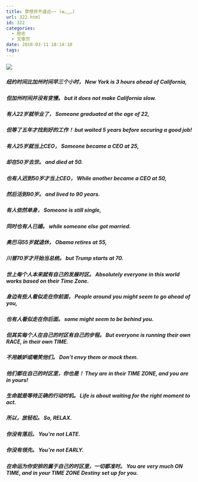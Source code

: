 ```yaml
---
title: 梦想并不遥远~~ (✿◡‿◡)
url: 322.html
id: 322
categories:
  - 励志
  - 文章页
date: 2018-03-11 18:14:10
tags:
---
```


![](http://47.100.4.8/wp-content/uploads/2018/03/Never-give-up-300x200.jpg)  

##### 纽约时间比加州时间早三个小时， New York is 3 hours ahead of California,

##### 但加州时间并没有变慢。 but it does not make California slow.

##### 有人22岁就毕业了， Someone graduated at the age of 22,

##### 但等了五年才找到好的工作！ but waited 5 years before securing a good job!

##### 有人25岁就当上CEO， Someone became a CEO at 25,

##### 却在50岁去世。 and died at 50.

##### 也有人迟到50岁才当上CEO， While another became a CEO at 50,

##### 然后活到90岁。 and lived to 90 years.

##### 有人依然单身， Someone is still single,

##### 同时也有人已婚。 while someone else got married.

##### 奥巴马55岁就退休， Obama retires at 55,

##### 川普70岁才开始当总统。 but Trump starts at 70.

##### 世上每个人本来就有自己的发展时区。 Absolutely everyone in this world works based on their Time Zone.

##### 身边有些人看似走在你前面， People around you might seem to go ahead of you,

##### 也有人看似走在你后面。 some might seem to be behind you.

##### 但其实每个人在自己的时区有自己的步程。 But everyone is running their own RACE, in their own TIME.

##### 不用嫉妒或嘲笑他们。 Don’t envy them or mock them.

##### 他们都在自己的时区里，你也是！ They are in their TIME ZONE, and you are in yours!

##### 生命就是等待正确的行动时机。 Life is about waiting for the right moment to act.

##### 所以，放轻松。 So, RELAX.

##### 你没有落后。 You’re not LATE.

##### 你没有领先。 You’re not EARLY.

##### 在命运为你安排的属于自己的时区里，一切都准时。 You are very much ON TIME, and in your TIME ZONE Destiny set up for you.